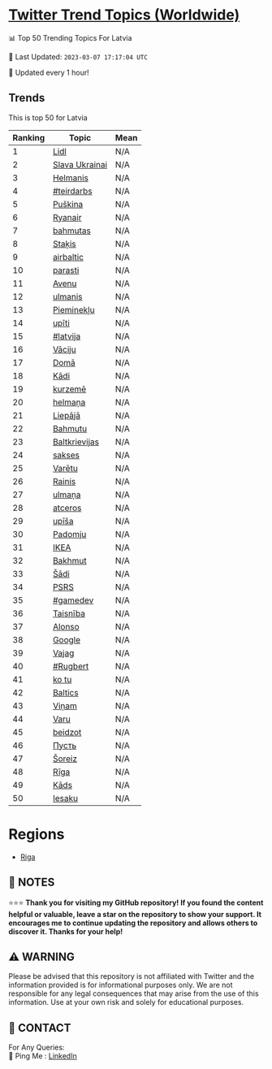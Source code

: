 [Twitter Trend Topics (Worldwide)](https://github.com/ErcinDedeoglu/Twitter-Trend-Topics)
==========


📊 Top 50 Trending Topics For Latvia

📆 Last Updated: `2023-03-07 17:17:04 UTC`

🔧 Updated every 1 hour!


## Trends

This is top 50 for Latvia

| Ranking | Topic | Mean |
| ------- | ------------ | ------------ |
| 1 | [Lidl](http://twitter.com/search?q=Lidl) | N/A |
| 2 | [Slava Ukrainai](http://twitter.com/search?q=Slava+Ukrainai) | N/A |
| 3 | [Helmanis](http://twitter.com/search?q=Helmanis) | N/A |
| 4 | [#teirdarbs](http://twitter.com/search?q=%23teirdarbs) | N/A |
| 5 | [Puškina](http://twitter.com/search?q=Pu%c5%a1kina) | N/A |
| 6 | [Ryanair](http://twitter.com/search?q=Ryanair) | N/A |
| 7 | [bahmutas](http://twitter.com/search?q=bahmutas) | N/A |
| 8 | [Staķis](http://twitter.com/search?q=Sta%c4%b7is) | N/A |
| 9 | [airbaltic](http://twitter.com/search?q=airbaltic) | N/A |
| 10 | [parasti](http://twitter.com/search?q=parasti) | N/A |
| 11 | [Avenu](http://twitter.com/search?q=Avenu) | N/A |
| 12 | [ulmanis](http://twitter.com/search?q=ulmanis) | N/A |
| 13 | [Pieminekļu](http://twitter.com/search?q=Pieminek%c4%bcu) | N/A |
| 14 | [upīti](http://twitter.com/search?q=up%c4%abti) | N/A |
| 15 | [#latvija](http://twitter.com/search?q=%23latvija) | N/A |
| 16 | [Vāciju](http://twitter.com/search?q=V%c4%81ciju) | N/A |
| 17 | [Domā](http://twitter.com/search?q=Dom%c4%81) | N/A |
| 18 | [Kādi](http://twitter.com/search?q=K%c4%81di) | N/A |
| 19 | [kurzemē](http://twitter.com/search?q=kurzem%c4%93) | N/A |
| 20 | [helmaņa](http://twitter.com/search?q=helma%c5%86a) | N/A |
| 21 | [Liepājā](http://twitter.com/search?q=Liep%c4%81j%c4%81) | N/A |
| 22 | [Bahmutu](http://twitter.com/search?q=Bahmutu) | N/A |
| 23 | [Baltkrievijas](http://twitter.com/search?q=Baltkrievijas) | N/A |
| 24 | [sakses](http://twitter.com/search?q=sakses) | N/A |
| 25 | [Varētu](http://twitter.com/search?q=Var%c4%93tu) | N/A |
| 26 | [Rainis](http://twitter.com/search?q=Rainis) | N/A |
| 27 | [ulmaņa](http://twitter.com/search?q=ulma%c5%86a) | N/A |
| 28 | [atceros](http://twitter.com/search?q=atceros) | N/A |
| 29 | [upīša](http://twitter.com/search?q=up%c4%ab%c5%a1a) | N/A |
| 30 | [Padomju](http://twitter.com/search?q=Padomju) | N/A |
| 31 | [IKEA](http://twitter.com/search?q=IKEA) | N/A |
| 32 | [Bakhmut](http://twitter.com/search?q=Bakhmut) | N/A |
| 33 | [Šādi](http://twitter.com/search?q=%c5%a0%c4%81di) | N/A |
| 34 | [PSRS](http://twitter.com/search?q=PSRS) | N/A |
| 35 | [#gamedev](http://twitter.com/search?q=%23gamedev) | N/A |
| 36 | [Taisnība](http://twitter.com/search?q=Taisn%c4%abba) | N/A |
| 37 | [Alonso](http://twitter.com/search?q=Alonso) | N/A |
| 38 | [Google](http://twitter.com/search?q=Google) | N/A |
| 39 | [Vajag](http://twitter.com/search?q=Vajag) | N/A |
| 40 | [#Rugbert](http://twitter.com/search?q=%23Rugbert) | N/A |
| 41 | [ko tu](http://twitter.com/search?q=ko+tu) | N/A |
| 42 | [Baltics](http://twitter.com/search?q=Baltics) | N/A |
| 43 | [Viņam](http://twitter.com/search?q=Vi%c5%86am) | N/A |
| 44 | [Varu](http://twitter.com/search?q=Varu) | N/A |
| 45 | [beidzot](http://twitter.com/search?q=beidzot) | N/A |
| 46 | [Пусть](http://twitter.com/search?q=%d0%9f%d1%83%d1%81%d1%82%d1%8c) | N/A |
| 47 | [Šoreiz](http://twitter.com/search?q=%c5%a0oreiz) | N/A |
| 48 | [Rīga](http://twitter.com/search?q=R%c4%abga) | N/A |
| 49 | [Kāds](http://twitter.com/search?q=K%c4%81ds) | N/A |
| 50 | [Iesaku](http://twitter.com/search?q=Iesaku) | N/A |



# Regions

* [Riga](</Latvia/Riga.md>)



## 📝 NOTES

⭐⭐⭐ **Thank you for visiting my GitHub repository! If you found the content helpful or valuable, leave a star on the repository to show your support. It encourages me to continue updating the repository and allows others to discover it. Thanks for your help!**


## ⚠️ WARNING

Please be advised that this repository is not affiliated with Twitter and the information provided is for informational purposes only. We are not responsible for any legal consequences that may arise from the use of this information. Use at your own risk and solely for educational purposes.


## 📨 CONTACT

 For Any Queries:  
            🏓 Ping Me : [LinkedIn](https://www.linkedin.com/in/ercindedeoglu/)
